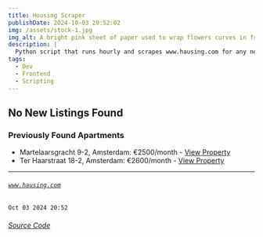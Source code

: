 ```yaml
---
title: Housing Scraper
publishDate: 2024-10-03 20:52:02
img: /assets/stock-1.jpg
img_alt: A bright pink sheet of paper used to wrap flowers curves in front of rich blue background
description: |
  Python script that runs hourly and scrapes www.hausing.com for any new properties.
tags:
  - Dev
  - Frontend
  - Scripting
---
```


## No New Listings Found

### Previously Found Apartments
- Martelaarsgracht 9-2, Amsterdam: €2500/month - [View Property](https://www.hausing.com/properties-for-rent-amsterdam/martelaarsgracht-9-2-amsterdam)
- Ter Haarstraat 18-2, Amsterdam: €2600/month - [View Property](https://www.hausing.com/properties-for-rent-amsterdam/ter-haarstraat-18-2-amsterdam)
---
###### [`www.hausing.com`](https://www.hausing.com/properties-for-rent-amsterdam?sort-asc=price)

`Oct 03 2024 20:52`
###### [Source Code](https://github.com/celestegambardella/hausing-scraper)
